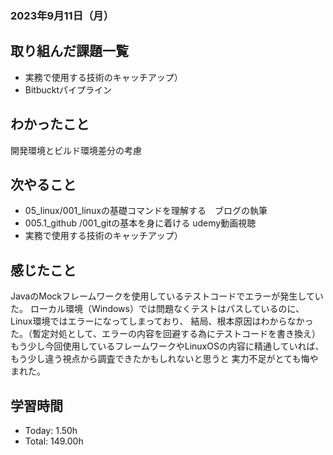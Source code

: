 ### 2023年9月11日（月）

## 取り組んだ課題一覧
- 実務で使用する技術のキャッチアップ）
 - Bitbucktパイプライン

## わかったこと
開発環境とビルド環境差分の考慮

## 次やること
- 05_linux/001_linuxの基礎コマンドを理解する　ブログの執筆
- 005.1_github /001_gitの基本を身に着ける udemy動画視聴
- 実務で使用する技術のキャッチアップ）

## 感じたこと
JavaのMockフレームワークを使用しているテストコードでエラーが発生していた。
ローカル環境（Windows）では問題なくテストはパスしているのに、Linux環境ではエラーになってしまっており、
結局、根本原因はわからなかった。（暫定対処として、エラーの内容を回避する為にテストコードを書き換え）
もう少し今回使用しているフレームワークやLinuxOSの内容に精通していれば、もう少し違う視点から調査できたかもしれないと思うと
実力不足がとても悔やまれた。

## 学習時間
- Today: 1.50h
- Total: 149.00h
